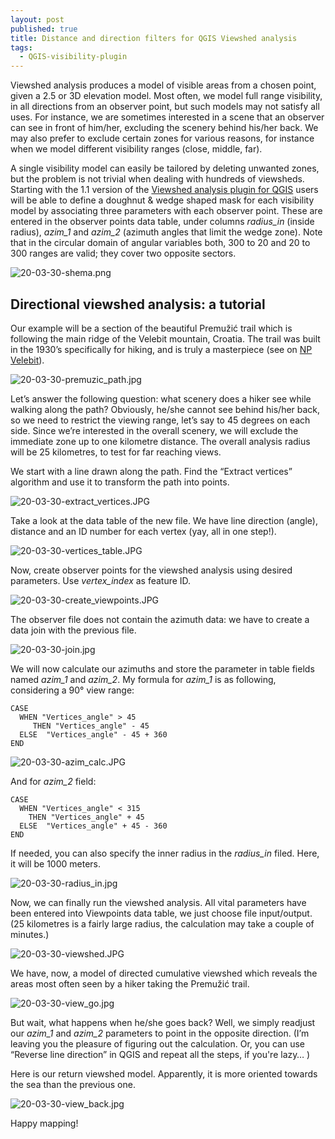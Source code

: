 ```yaml
---
layout: post
published: true
title: Distance and direction filters for QGIS Viewshed analysis
tags:
  - QGIS-visibility-plugin
---
```


Viewshed analysis produces a model of visible areas from a chosen point, given a 2.5 or 3D elevation model. Most often, we model full range visibility, in all directions from an observer point, but such models may not satisfy all uses. For instance, we are sometimes interested in a scene that an observer can see in front of him/her, excluding the scenery behind his/her back. We may also prefer to exclude certain zones for various reasons, for instance when we model different visibility ranges (close, middle, far). 

A single visibility model can easily be tailored by deleting unwanted zones, but the problem is not trivial when dealing with hundreds of viewsheds. Starting with the 1.1 version of the [Viewshed analysis plugin for QGIS]( http://www.zoran-cuckovic.github.io/QGIS-visibility-analysis/) users will be able to define a doughnut & wedge shaped mask for each visibility model by associating three parameters with each observer point. These are entered in the observer points data table, under columns *radius_in* (inside radius), *azim_1* and *azim_2* (azimuth angles that limit the wedge zone). Note that in the circular domain of angular variables both, 300 to 20 and 20 to 300 ranges are valid; they cover two opposite sectors. 

![20-03-30-shema.png]({{site.baseurl}}/figures/20-03-30-shema.png)


## Directional viewshed analysis: a tutorial

Our example will be a section of the beautiful Premužić trail which is following the main ridge of the Velebit mountain, Croatia. The trail was built in the 1930’s specifically for hiking, and is truly a masterpiece (see on [NP Velebit](http://www.np-sjeverni-velebit.hr/posjeti/lokaliteti/premuzicevastaza/?lang=en)). 

![20-03-30-premuzic_path.jpg]({{site.baseurl}}/figures/20-03-30-premuzic_path.jpg)

Let’s answer the following question: what scenery does a hiker see while walking along the path? Obviously, he/she cannot see behind his/her back, so we need to restrict the viewing range, let’s say to 45 degrees on each side. Since we’re interested in the overall scenery, we will exclude the immediate zone up to one kilometre distance. The overall analysis radius will be 25 kilometres, to test for far reaching views. 

We start with a line drawn along the path. Find the “Extract vertices” algorithm and use it to transform the path into points. 

![20-03-30-extract_vertices.JPG]({{site.baseurl}}/figures/20-03-30-extract_vertices.JPG)

Take a look at the data table of the new file. We have line direction (angle), distance and an ID number for each vertex (yay, all in one step!).

![20-03-30-vertices_table.JPG]({{site.baseurl}}/figures/20-03-30-vertices_table.JPG)


Now, create observer points for the viewshed analysis using desired parameters. Use *vertex_index* as feature ID. 

![20-03-30-create_viewpoints.JPG]({{site.baseurl}}/figures/20-03-30-create_viewpoints.JPG)



The observer file does not contain the azimuth data: we have to create a data join with the previous file.

![20-03-30-join.jpg]({{site.baseurl}}/figures/20-03-30-join.jpg)


We will now calculate our azimuths and store the parameter in table fields named *azim_1* and *azim_2*. My formula for *azim_1* is as following, considering a 90° view range: 
```
CASE 
  WHEN "Vertices_angle" > 45
     THEN "Vertices_angle" - 45
  ELSE  "Vertices_angle" - 45 + 360
END
```

![20-03-30-azim_calc.JPG]({{site.baseurl}}/figures/20-03-30-azim_calc.JPG)

And for *azim_2* field:

```
CASE 
  WHEN "Vertices_angle" < 315
    THEN "Vertices_angle" + 45
  ELSE  "Vertices_angle" + 45 - 360
END
```


If needed, you can also specify the inner radius in the *radius_in* filed. Here, it will be 1000 meters. 


![20-03-30-radius_in.jpg]({{site.baseurl}}/figures/20-03-30-radius_in.jpg)


Now, we can finally run the viewshed analysis. All vital parameters have been entered into Viewpoints data table, we just choose file input/output. (25 kilometres is a fairly large radius, the calculation may take a couple of minutes.)

![20-03-30-viewshed.JPG]({{site.baseurl}}/figures/20-03-30-viewshed.JPG)

We have, now, a model of directed cumulative viewshed which reveals the areas most often seen by a hiker taking the Premužić trail. 

![20-03-30-view_go.jpg]({{site.baseurl}}/figures/20-03-30-view_go.jpg)

But wait, what happens when he/she goes back? Well, we simply readjust our *azim_1* and *azim_2* parameters to point in the opposite direction. (I’m leaving you the pleasure of figuring out the calculation. Or, you can use “Reverse line direction” in QGIS and repeat all the steps, if you're lazy… ) 

Here is our return viewshed model. Apparently, it is more oriented towards the sea than the previous one. 

![20-03-30-view_back.jpg]({{site.baseurl}}/figures/20-03-30-view_back.jpg)


Happy mapping!
